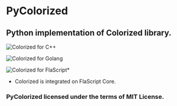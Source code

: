# PyColorized

## Python implementation of Colorized library.

![Colorized for C++](https://github.com/FerhatGec/colorized)

![Colorized for Golang](https://github.com/FerhatGec/gocolorized)

![Colorized for FlaScript*](https://github.com/FerhatGec/flascript)

* Colorized is integrated on FlaScript Core.

### PyColorized licensed under the terms of MIT License.


